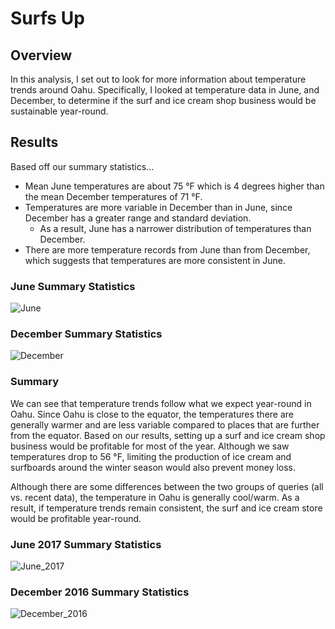 # Surfs Up

## Overview
In this analysis, I set out to look for more information about temperature trends around Oahu. Specifically, I looked at temperature data in June, and December, to determine if the surf and ice cream shop business would be sustainable year-round.

## Results
Based off our summary statistics...
* Mean June temperatures are about 75 °F which is 4 degrees higher than the mean December temperatures of 71 °F.
* Temperatures are more variable in December than in June, since December has a greater range and standard deviation.
  * As a result, June has a narrower distribution of temperatures than December.
* There are more temperature records from June than from December, which suggests that temperatures are more consistent in June.

### June Summary Statistics
![June](https://user-images.githubusercontent.com/106292020/179685224-d2e3c211-017f-48eb-96cd-a64a9d59eb6e.PNG)
### December Summary Statistics
![December](https://user-images.githubusercontent.com/106292020/179685217-69fa2f75-9c2d-48df-8eab-0d7f8284b90a.PNG)

### Summary
We can see that temperature trends follow what we expect year-round in Oahu. Since Oahu is close to the equator, the temperatures there are generally warmer and are less variable compared to places that are further from the equator. Based on our results, setting up a surf and ice cream shop business would be profitable for most of the year. Although we saw temperatures drop to 56 °F, limiting the production of ice cream and surfboards around the winter season would also prevent money loss.

Although there are some differences between the two groups of queries (all vs. recent data), the temperature in Oahu is generally cool/warm. As a result, if temperature trends remain consistent, the surf and ice cream store would be profitable year-round.

### June 2017 Summary Statistics
![June_2017](https://user-images.githubusercontent.com/106292020/179787904-1ad8f9c9-a719-43a7-a511-d86f43579596.PNG)


### December 2016 Summary Statistics
![December_2016](https://user-images.githubusercontent.com/106292020/179787852-932c5de0-8ae3-4f16-a6b9-64023fddca97.PNG)

